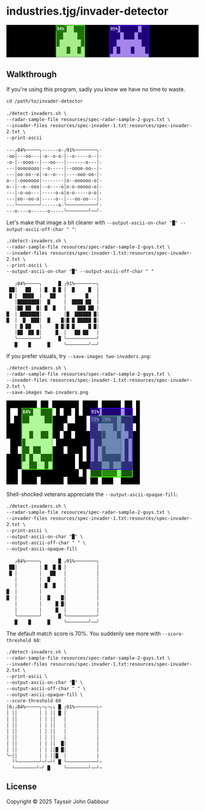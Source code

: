 # industries.tjg/invader-detector

<img src="./doc/images/invaders-sneak-peek.png" alt="Two invaders eyeing each other">

## Walkthrough

If you're using this program, sadly you know we have no time to waste.

```
cd /path/to/invader-detector

./detect-invaders.sh \
--radar-sample-file resources/spec-radar-sample-2-guys.txt \
--invader-files resources/spec-invader-1.txt:resources/spec-invader-2.txt \
--print-ascii

---╭84%─────╮------o-╭91%────────╮-
-oo│---oo---│-o--o-o-│--o-----o--│-
-o-│--oooo--│---oo---│-------o---│-
---│oooooooo│--o-----│--oooo-oo--│-
---│oo-oo--o│-o--o---│----ooo-oo-│-
o--│-ooooooo│--------│o--oooooo-o│-
o--│--o--ooo│--o----o│o-o-ooooo-o│-
---│-o-oo---│-----o-o│o-o-----o-o│-
---│oo--oo-o│-----o--│---oo-oo---│-
---╰────────╯------o-╰───────────╯-
---o----o------o-----╰────────╯──╯-
```

Let's make that image a bit clearer with
`--output-ascii-on-char "█" --output-ascii-off-char " "`:

```
./detect-invaders.sh \
--radar-sample-file resources/spec-radar-sample-2-guys.txt \
--invader-files resources/spec-invader-1.txt:resources/spec-invader-2.txt \
--print-ascii \
--output-ascii-on-char "█" --output-ascii-off-char " "

   ╭84%─────╮      █ ╭91%────────╮ 
 ██│   ██   │ █  █ █ │  █     █  │ 
 █ │  ████  │   ██   │       █   │ 
   │████████│  █     │  ████ ██  │ 
   │██ ██  █│ █  █   │    ███ ██ │ 
█  │ ███████│        │█  ██████ █│ 
█  │  █  ███│  █    █│█ █ █████ █│ 
   │ █ ██   │     █ █│█ █     █ █│ 
   │██  ██ █│     █  │   ██ ██   │ 
   ╰────────╯      █ ╰───────────╯ 
   █    █      █     ╰────────╯──╯ 
```

If you prefer visuals, try `--save-images two-invaders.png`:

```
./detect-invaders.sh \
--radar-sample-file resources/spec-radar-sample-2-guys.txt \
--invader-files resources/spec-invader-1.txt:resources/spec-invader-2.txt \
--save-images two-invaders.png
```

![Banner](doc/images/two-invaders.png)

Shell-shocked veterans appreciate the `--output-ascii-opaque-fill`:

```
./detect-invaders.sh \
--radar-sample-file resources/spec-radar-sample-2-guys.txt \
--invader-files resources/spec-invader-1.txt:resources/spec-invader-2.txt \
--print-ascii \
--output-ascii-on-char "█" \
--output-ascii-off-char " " \
--output-ascii-opaque-fill

   ╭84%─────╮      █ ╭91%────────╮ 
 ██│        │ █  █ █ │           │ 
 █ │        │   ██   │           │ 
   │        │  █     │           │ 
   │        │ █  █   │           │ 
█  │        │        │           │ 
█  │        │  █    █│           │ 
   │        │     █ █│           │ 
   │        │     █  │           │ 
   ╰────────╯      █ ╰───────────╯ 
   █    █      █     ╰────────╯──╯ 
```

The default match score is 70%. You suddenly see more with `--score-threshold 60`:

```
./detect-invaders.sh \
--radar-sample-file resources/spec-radar-sample-2-guys.txt \
--invader-files resources/spec-invader-1.txt:resources/spec-invader-2.txt \
--print-ascii \
--output-ascii-on-char "█" \
--output-ascii-off-char " " \
--output-ascii-opaque-fill \
--score-threshold 60
│6╭╭84%─────╮─╮─╮╮ █ ╭91%────────╮─
│ ││        │ │ ││ █ │           │ 
│ ││        │ │ ││   │           │ 
│ ││        │ │ ││   │           │ 
│ ││        │ │ ││   │           │ 
│ ││        │ │ ││   │           │ 
│ ││        │ │ ││  █│           │ 
│ ││        │ │ ││█ █│           │ 
╰─││        │ │ ││█  │           │ 
  ╰╰────────╯─╯─╯╯ █ ╰───────────╯─
  ╰────────╯─╯ █     ╰────────╯──╯─
```

## License

Copyright © 2025 Tayssir John Gabbour
